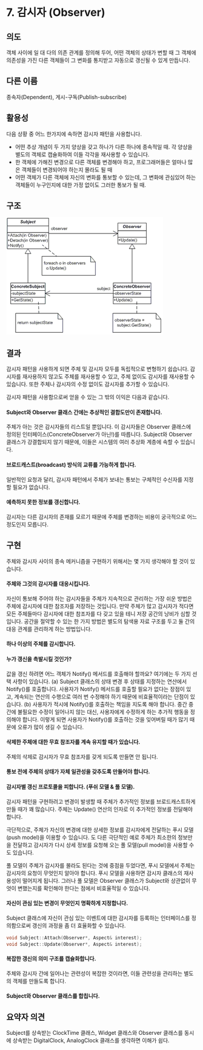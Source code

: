 # 7. 감시자 \(Observer\)

## **의도**

객체 사이에 일 대 다의 의존 관계를 정의해 두어, 어떤 객체의 상태가 변할 때 그 객체에 의존성을 가진 다른 객체들이 그 변화를 통지받고 자동으로 갱신될 수 있게 만듭니다.

## **다른 이름**

종속자\(Dependent\), 게시-구독\(Publish-subscribe\)

## **활용성**

다음 상황 중 어느 한가지에 속하면 감시자 패턴을 사용합니다.

* 어떤 추상 개념이 두 가지 양상을 갖고 하나가 다른 하나에 종속적일 때. 각 양상을 별도의 객체로 캡슐화하여 이들 각각을 재사용할 수 있습니다.
* 한 객체에 가해진 변경으로 다른 객체를 변경해야 하고, 프로그래머들은 얼마나 많은 객체들이 변경되어야 하는지 몰라도 될 때
* 어떤 객체가 다른 객체에 자신의 변화를 통보할 수 있는데, 그 변화에 관심있어 하는 객체들이 누구인지에 대한 가정 없이도 그러한 통보가 될 때.

## **구조**

![Observer](../.gitbook/assets/observer.gif)

## **결과**

감시자 패턴을 사용하게 되면 주체 및 감시자 모두를 독립적으로 변형하기 쉽습니다. 감시자를 재사용하지 않고도 주체를 재사용할 수 있고, 주체 없이도 감시자를 재사용할 수 있습니다. 또한 주체나 감시자의 수정 없이도 감시자를 추가할 수 있습니다.

감시자 패턴을 사용함으로써 얻을 수 있는 그 밖의 이익은 다음과 같습니다.

#### **Subject와 Observer 클래스 간에는 추상적인 결합도만이 존재합니다.**

주체가 아는 것은 감시자들의 리스트일 뿐입니다. 이 감시자들은 Observer 클래스에 정의된 인터페이스\(ConcreteObserver가 아닌!\)를 따릅니다. Subject와 Observer 클래스가 강결합되지 않기 때문에, 이들은 시스템의 여러 추상화 계층에 속할 수 있습니다.

#### **브로드캐스트\(broadcast\) 방식의 교류를 가능하게 합니다.**

일반적인 요청과 달리, 감시자 패턴에서 주체가 보내는 통보는 구체적인 수신자를 지정할 필요가 없습니다.

#### **예측하지 못한 정보를 갱신합니다.**

감시자는 다른 감시자의 존재를 모르기 때문에 주체를 변경하는 비용이 궁극적으로 어느 정도인지 모릅니다.

## **구현**

주체와 감시자 사이의 종속 메커니즘을 구현하기 위해서는 몇 가지 생각해야 할 것이 있습니다.

#### **주체와 그것의 감시자를 대응시킵니다.**

자신이 통보해 주어야 하는 감시자들을 주체가 지속적으로 관리하는 가장 쉬운 방법은 주체에 감시자에 대한 참조자를 저장하는 것입니다. 만약 주체가 많고 감시자가 적다면 모든 주체들마다 감시자에 대한 참조자를 다 갖고 있을 테니 저장 공간의 낭비가 심할 것입니다. 공간을 절약할 수 있는 한 가지 방법은 별도의 탐색용 자료 구조를 두고 둘 간의 대응 관계를 관리하게 하는 방법입니다.

#### **하나 이상의 주체를 감시합니다.**

#### **누가 갱신을 촉발시킬 것인가?**

값을 갱신 하려면 어느 객체가 Notify\(\) 메서드를 호출해야 할까요? 여기에는 두 가지 선택 사항이 있습니다. \(a\) Subject 클래스의 상태 변경 후 상태를 지정하는 연산에서 Notify\(\)를 호출합니다. 사용자가 Notify\(\) 메서드를 호출할 필요가 없다는 장점이 있고, 계속되는 연산의 수행으로 여러 번 수정해야 하기 때문에 비효율적이라는 단점이 있습니다. \(b\) 사용자가 적시에 Notify\(\)를 호출하는 책임을 지도록 해야 합니다. 중간 중간에 불필요한 수정이 일어나지 않는 대신, 사용자에게 수정하게 하는 추가적 행동을 정의해야 합니다. 이렇게 되면 사용자가 Notify\(\)를 호출하는 것을 잊어버릴 때가 많기 때문에 오류가 많이 생길 수 있습니다.

#### **삭제한 주체애 대한 무효 참조자를 계속 유지할 때가 있습니다.**

주체의 삭제로 감시자가 무효 참조자를 갖게 되도록 만들면 안 됩니다.

#### **통보 전에 주체의 상태가 자체 일관성을 갖추도록 만들어야 합니다.**

#### **감시자별 갱신 프로토콜을 피합니다. \(푸쉬 모델 & 풀 모델\).**

감시자 패턴을 구현하려고 변경이 발생할 때 주체가 추가적인 정보를 브로드캐스트하게 만들 때가 꽤 많습니다. 주체는 Update\(\) 연산의 인자로 이 추가적인 정보를 전달해야 합니다.

극단적으로, 주체가 자신의 변경에 대한 상세한 정보를 감시자에게 전달하는 푸시 모델\(push model\)을 이용할 수 있습니다. 도 다른 극단적인 예로 주체가 최소한의 정보만을 전달하고 감시자가 다시 상세 정보를 요청해 오는 풀 모델\(pull model\)을 사용할 수도 있습니다.

풀 모델이 주체가 감시자를 몰라도 된다는 것에 중점을 두었다면, 푸시 모델에서 주체는 감시자의 요청이 무엇인지 알아야 합니다. 푸시 모델을 사용하면 감시자 클래스의 재사용성이 떨어지게 됩니다. 그러나 풀 모델은 Observer 클래스가 Subject와 상관없이 무엇이 변했는지를 확인해야 한다는 점에서 비효율적일 수 있습니다.

#### **자신이 관심 있는 변경이 무엇인지 명확하게 지정합니다.**

Subject 클래스에 자신이 관심 있는 이벤트에 대한 감시자를 등록하는 인터페이스를 정의함으로써 갱신의 과정을 좀 더 효율화할 수 있습니다.

```cpp
void Subject::Attach(Observer*, Aspect& interest);
void Subject::Update(Observer*, Aspect& interest);
```

#### **복잡한 갱신의 의미 구조를 캡슐화합니다.**

주체와 감시자 간에 일어나는 관련성이 복잡한 것이라면, 이들 관련성을 관리하는 별도의 객체를 만들도록 합니다.

#### **Subject와 Observer 클래스를 합칩니다.**

## **요약자 의견**

Subject를 상속받는 ClockTime 클래스, Widget 클래스와 Observer 클래스를 동시에 상속받는 DigitalClock, AnalogClock 클래스를 생각하면 이해가 쉽다.  



